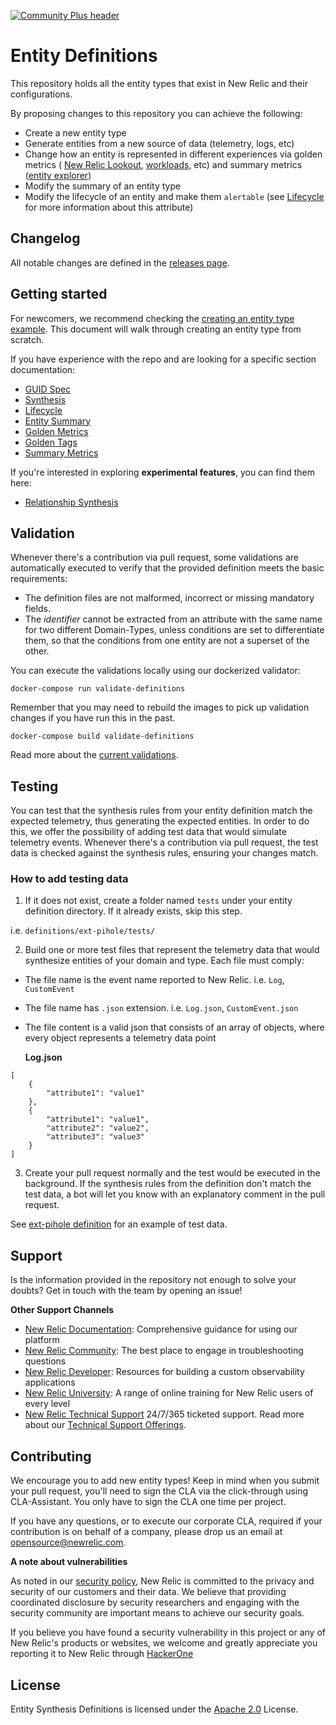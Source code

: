 [![Community Plus header](https://github.com/newrelic/opensource-website/raw/master/src/images/categories/Community_Plus.png)](https://opensource.newrelic.com/oss-category/#community-plus)

# Entity Definitions

This repository holds all the entity types that exist in New Relic and their configurations.

By proposing changes to this repository you can achieve the following:
- Create a new entity type
- Generate entities from a new source of data (telemetry, logs, etc)
- Change how an entity is represented in different experiences via golden metrics ( [New Relic Lookout](https://docs.newrelic.com/docs/new-relic-one/use-new-relic-one/core-concepts/new-relic-lookout-monitor-your-estate-glance/), [workloads](https://docs.newrelic.com/docs/new-relic-one/use-new-relic-one/workloads/workloads-isolate-resolve-incidents-faster/), etc) and summary metrics ([entity explorer](https://docs.newrelic.com/docs/new-relic-one/use-new-relic-one/core-concepts/new-relic-explorer-view-performance-across-apps-services-hosts/))
- Modify the summary of an entity type
- Modify the lifecycle of an entity and make them `alertable` (see [Lifecycle](docs/entities/lifecycle.md) for more information about this attribute)

## Changelog

All  notable changes are defined in the [releases page](https://github.com/newrelic/entity-definitions/releases).

## Getting started

For newcomers, we recommend checking the [creating an entity type example](docs/entities/README.md).
This document will walk through creating an entity type from scratch.

If you have experience with the repo and are looking for a specific section documentation:

- [GUID Spec](docs/entities/guid_spec.md)
- [Synthesis](docs/entities/synthesis.md)
- [Lifecycle](docs/entities/lifecycle.md)
- [Entity Summary](docs/entities/entity_summary.md)
- [Golden Metrics](docs/entities/golden_metrics.md)
- [Golden Tags](docs/entities/golden_tags.md)
- [Summary Metrics](docs/entities/summary_metrics.md)

If you're interested in exploring **experimental features**, you can find them here:

- [Relationship Synthesis](docs/relationships/relationship_synthesis.md)

## Validation

Whenever there's a contribution via pull request, some validations are automatically executed to verify that the provided definition meets the basic requirements:

* The definition files are not malformed, incorrect or missing mandatory fields.
* The *identifier* cannot be extracted from an attribute with the same name for two different Domain-Types, unless conditions are set to differentiate them, so that the conditions from one entity are not a superset of the other.

You can execute the validations locally using our dockerized validator:

```
docker-compose run validate-definitions
```

Remember that you may need to rebuild the images to pick up validation changes if you have run this in the past.

```
docker-compose build validate-definitions
```

Read more about the [current validations](/validator/README.md).

## Testing

You can test that the synthesis rules from your entity definition match the expected telemetry, thus generating the expected entities. In order to do this, we offer the possibility of adding test data that would simulate telemetry events. Whenever there's a contribution via pull request, the test data is checked against the synthesis rules, ensuring your changes match.

### How to add testing data

1. If it does not exist, create a folder named `tests` under your entity definition directory. If it already exists, skip this step.

  i.e. `definitions/ext-pihole/tests/`

2. Build one or more test files that represent the telemetry data that would synthesize entities of your domain and type. Each file must comply:
* The file name is the event name reported to New Relic. i.e. `Log`, `CustomEvent`
* The file name has `.json` extension. i.e. `Log.json`, `CustomEvent.json`
* The file content is a valid json that consists of an array of objects, where every object represents a telemetry data point

  **Log.json**
```
[
	{
		"attribute1": "value1"
	},
	{
		"attribute1": "value1",
		"attribute2": "value2",
		"attribute3": "value3"
	}
]
```

3. Create your pull request normally and the test would be executed in the background. If the synthesis rules from the definition don't match the test data, a bot will let you know with an explanatory comment in the pull request.

See [ext-pihole definition](https://github.com/newrelic/entity-definitions/tree/main/entity-types/ext-pihole/tests/) for an example of test data.


## Support

Is the information provided in the repository not enough to solve your doubts? Get in touch with the team by opening an issue!

**Other Support Channels**

* [New Relic Documentation](https://docs.newrelic.com): Comprehensive guidance for using our platform
* [New Relic Community](https://discuss.newrelic.com): The best place to engage in troubleshooting questions
* [New Relic Developer](https://developer.newrelic.com/): Resources for building a custom observability applications
* [New Relic University](https://learn.newrelic.com/): A range of online training for New Relic users of every level
* [New Relic Technical Support](https://support.newrelic.com/) 24/7/365 ticketed support. Read more about our [Technical Support Offerings](https://docs.newrelic.com/docs/licenses/license-information/general-usage-licenses/support-plan).

## Contributing
We encourage you to add new entity types! Keep in mind when you submit your pull request, you'll need to sign the CLA via the click-through using CLA-Assistant. You only have to sign the CLA one time per project.

If you have any questions, or to execute our corporate CLA, required if your contribution is on behalf of a company,  please drop us an email at opensource@newrelic.com.

**A note about vulnerabilities**

As noted in our [security policy](../../security/policy), New Relic is committed to the privacy and security of our customers and their data. We believe that providing coordinated disclosure by security researchers and engaging with the security community are important means to achieve our security goals.

If you believe you have found a security vulnerability in this project or any of New Relic's products or websites, we welcome and greatly appreciate you reporting it to New Relic through [HackerOne](https://hackerone.com/newrelic)

## License
 Entity Synthesis Definitions is licensed under the [Apache 2.0](http://apache.org/licenses/LICENSE-2.0.txt) License.


